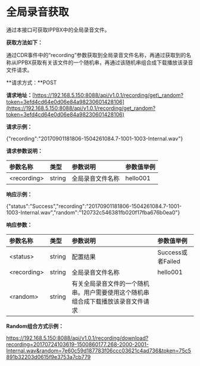 # 全局录音获取

通过本接口可获取IPPBX中的全局录音文件。

**获取方法如下：**

通过CDR事件中的“recording”参数获取到全局录音文件名称，再通过获取到的名称从IPPBX获取有关该文件的一个随机串，再通过该随机串组合成下载播放该录音文件请求。

**请求方式：**POST

**请求地址：**[https://192.168.5.150:8088/api/v1.0.1/recording/get\_random?token=3efd4cd64e0d06e84a98230601428106](https://192.168.5.150:8088/api/v1.0.1/recording/get_random?token=3efd4cd64e0d06e84a98230601428106)

**请求示例：**

{"recording":"20170901181806-1504261084.7-1001-1003-Internal.wav"}

**请求参数说明：**

| 参数名称 | 类型 | 参数说明 | 参数值举例 |
| :--- | :--- | :--- | :--- |
| &lt;recording&gt; | string | 全局录音文件名称 | hello001 |

**响应示例：**

{"status":"Success","recording":"20170901181806-1504261084.7-1001-1003-Internal.wav","random":"120732c546381fb020f17fba676b0ea0"}

**响应参数：**

| 参数名称 | 类型 | 参数说明 | 参数值举例 |
| :--- | :--- | :--- | :--- |
| &lt;status&gt; | string | 配置结果 | Success或者Failed |
| &lt;recording&gt; | string | 全局录音文件名称 | hello001 |
| &lt;random&gt; | string | 有关全局录音文件的一个随机串。用户需要使用这个随机串组合成下载播放该录音文件请求 |  |

**Random组合方式示例：**

https://192.168.5.150:8088/api/v1.0.1/recording/download?recording=20170724103619-1500860177.268-2000-2001-Internal.wav&random=7e60c59d187783f06ccc03621c4ad736&token=75c5891b32203d0615f9e3753a7cb779

